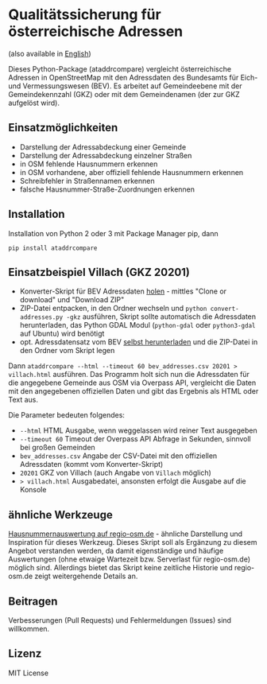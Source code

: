 # Qualitätssicherung für österreichische Adressen

(also available in [English](https://github.com/gmgeo/at-address-compare/blob/masterREADME.md))

Dieses Python-Package (ataddrcompare) vergleicht österreichische Adressen
in OpenStreetMap mit den Adressdaten des Bundesamts für Eich- und
Vermessungswesen (BEV). Es arbeitet auf Gemeindeebene mit der
Gemeindekennzahl (GKZ) oder mit dem Gemeindenamen (der zur GKZ aufgelöst wird).

## Einsatzmöglichkeiten

* Darstellung der Adressabdeckung einer Gemeinde
* Darstellung der Adressabdeckung einzelner Straßen
* in OSM fehlende Hausnummern erkennen
* in OSM vorhandene, aber offiziell fehlende Hausnummern erkennen
* Schreibfehler in Straßennamen erkennen
* falsche Hausnummer-Straße-Zuordnungen erkennen

## Installation

Installation von Python 2 oder 3 mit Package Manager pip, dann

`pip install ataddrcompare`

## Einsatzbeispiel Villach (GKZ 20201)

* Konverter-Skript für BEV Adressdaten [holen](https://github.com/scubbx/convert-bev-address-data-python) - mittles "Clone or download" und
"Download ZIP"
* ZIP-Datei entpacken, in den Ordner wechseln und `python convert-addresses.py -gkz` ausführen, Skript sollte automatisch die Adressdaten herunterladen, das Python GDAL Modul (`python-gdal` oder `python3-gdal` auf Ubuntu) wird benötigt
* opt. Adressdatensatz vom BEV [selbst herunterladen](http://www.bev.gv.at/portal/page?_pageid=713,2601271&_dad=portal&_schema=PORTAL) und die ZIP-Datei in den Ordner vom Skript legen

Dann `ataddrcompare --html --timeout 60 bev_addresses.csv 20201 > villach.html`
ausführen. Das Programm holt sich nun die Adressdaten für die angegebene
Gemeinde aus OSM via Overpass API, vergleicht die Daten mit den angegebenen
offiziellen Daten und gibt das Ergebnis als HTML oder Text aus.

Die Parameter bedeuten folgendes:

* `--html` HTML Ausgabe, wenn weggelassen wird reiner Text ausgegeben
* `--timeout 60` Timeout der Overpass API Abfrage in Sekunden, sinnvoll bei großen Gemeinden
* `bev_addresses.csv` Angabe der CSV-Datei mit den offiziellen Adressdaten (kommt vom Konverter-Skript)
* `20201` GKZ von Villach (auch Angabe von `Villach` möglich)
* `> villach.html` Ausgabedatei, ansonsten erfolgt die Ausgabe auf die Konsole

## ähnliche Werkzeuge

[Hausnummernauswertung auf regio-osm.de](http://www.regio-osm.de/hausnummerauswertung/) - ähnliche
Darstellung und Inspiration für dieses Werkzeug. Dieses Skript soll als
Ergänzung zu diesem Angebot verstanden werden, da damit eigenständige und
häufige Auswertungen (ohne etwaige Wartezeit bzw. Serverlast für
regio-osm.de) möglich sind. Allerdings bietet das Skript keine zeitliche
Historie und regio-osm.de zeigt weitergehende Details an.

## Beitragen

Verbesserungen (Pull Requests) und Fehlermeldungen (Issues) sind willkommen.

## Lizenz

MIT License
